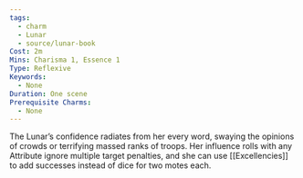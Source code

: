 ```yaml
---
tags:
  - charm
  - Lunar
  - source/lunar-book
Cost: 2m
Mins: Charisma 1, Essence 1
Type: Reflexive
Keywords:
  - None
Duration: One scene
Prerequisite Charms:
  - None
---
```

The Lunar’s confidence radiates from her every word, swaying the opinions of crowds or terrifying massed ranks of troops. Her influence rolls with any Attribute ignore multiple target penalties, and she can use [[Excellencies]] to add successes instead of dice for two motes each.